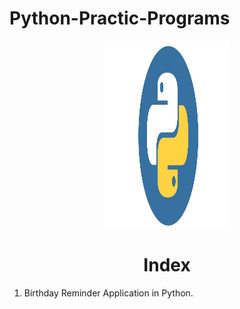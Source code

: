 # Python-Practic-Programs
<p align="center"> <img src="Python.png" alt="Python" width="200" height="300"/> </p>
<h1 align="center"> Index </h1>

1) Birthday Reminder Application in Python.
